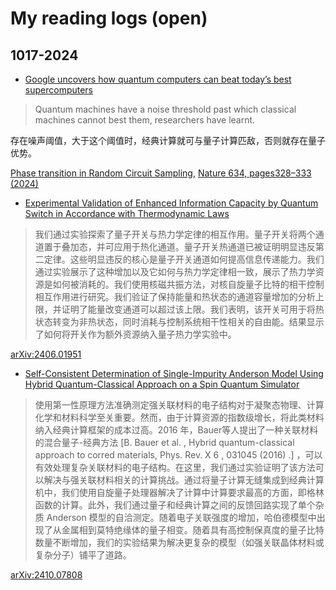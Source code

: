 # My reading logs (open)

## 1017-2024

- [Google uncovers how quantum computers can beat today’s best supercomputers](https://www.nature.com/articles/d41586-024-03288-3)

> Quantum machines have a noise threshold past which classical machines cannot best them, researchers have learnt.

存在噪声阈值，大于这个阈值时，经典计算就可与量子计算匹敌，否则就存在量子优势。

[Phase transition in Random Circuit Sampling](https://arxiv.org/abs/2304.11119), [Nature 634, pages328–333 (2024)](https://www.nature.com/articles/s41586-024-07998-6)


- [Experimental Validation of Enhanced Information Capacity by Quantum Switch in Accordance with Thermodynamic Laws](https://journals.aps.org/prl/abstract/10.1103/PhysRevLett.133.040401)

> 我们通过实验探索了量子开关与热力学定律的相互作用。量子开关将两个通道置于叠加态，并可应用于热化通道。量子开关热通道已被证明明显违反第二定律。这些明显违反的核心是量子开关通道如何提高信息传递能力。我们通过实验展示了这种增加以及它如何与热力学定律相一致，展示了热力学资源是如何被消耗的。我们使用核磁共振方法，对核自旋量子比特的相干控制相互作用进行研究。我们验证了保持能量和热状态的通道容量增加的分析上限，并证明了能量改变通道可以超过该上限。我们表明，该开关可用于将热状态转变为非热状态，同时消耗与控制系统相干性相关的自由能。结果显示了如何将开关作为额外资源纳入量子热力学实验中。

[arXiv:2406.01951](https://arxiv.org/abs/2406.01951)

- [Self-Consistent Determination of Single-Impurity Anderson Model Using Hybrid Quantum-Classical Approach on a Spin Quantum Simulator](https://journals.aps.org/prl/abstract/10.1103/PhysRevLett.133.140602)

> 使用第一性原理方法准确测定强关联材料的电子结构对于凝聚态物理、计算化学和材料科学至关重要。然而，由于计算资源的指数级增长，将此类材料纳入经典计算框架的成本过高。2016 年，Bauer等人提出了一种关联材料的混合量子-经典方法 [B. Bauer et al. , Hybrid quantum-classical approach to corred materials, Phys. Rev. X 6 , 031045 (2016) .] ，可以有效处理复杂关联材料的电子结构。在这里，我们通过实验证明了该方法可以解决与强关联材料相关的计算挑战。通过将量子计算无缝集成到经典计算机中，我们使用自旋量子处理器解决了计算中计算要求最高的方面，即格林函数的计算。此外，我们通过量子和经典计算之间的反馈回路实现了单个杂质 Anderson 模型的自洽测定。随着电子关联强度的增加，哈伯德模型中出现了从金属相到莫特绝缘体的量子相变。随着具有高控制保真度的量子比特数量不断增加，我们的实验结果为解决更复杂的模型（如强关联晶体材料或复杂分子）铺平了道路。

[arXiv:2410.07808](https://arxiv.org/abs/2410.07808)
